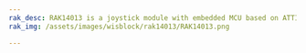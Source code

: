 ```yaml
---
rak_desc: RAK14013 is a joystick module with embedded MCU based on ATTINY441-SSU from Atmel.
rak_img: /assets/images/wisblock/rak14013/RAK14013.png

---
```


<rk-redirect to="/Product-Categories/WisBlock/RAK14013/Overview/" />
